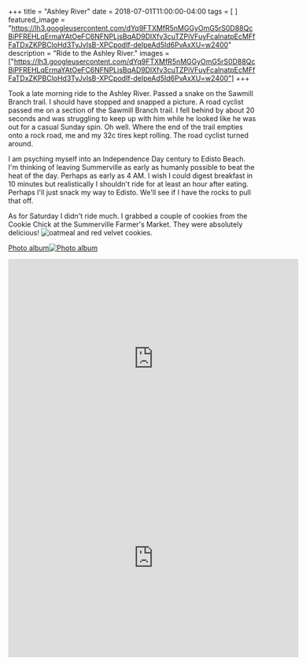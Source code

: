 +++
title =  "Ashley River"
date = 2018-07-01T11:00:00-04:00
tags = [ ]
featured_image = "https://lh3.googleusercontent.com/dYq9FTXMfR5nMGGyOmG5rS0D88QcBiPFREHLqErmaYAtOeFC6NFNPLjsBqAD9DlXfv3cuTZPiVFuyFcaInatpEcMFfFaTDxZKPBCloHd3TyJvIsB-XPCpodIf-deIpeAd5Id6PvAxXU=w2400"
description = "Ride to the Ashley River."
images = ["https://lh3.googleusercontent.com/dYq9FTXMfR5nMGGyOmG5rS0D88QcBiPFREHLqErmaYAtOeFC6NFNPLjsBqAD9DlXfv3cuTZPiVFuyFcaInatpEcMFfFaTDxZKPBCloHd3TyJvIsB-XPCpodIf-deIpeAd5Id6PvAxXU=w2400"]
+++

Took a late morning ride to the Ashley River. Passed a snake on the Sawmill Branch trail. I should have stopped and snapped a picture. A road cyclist passed me on a section of the Sawmill Branch trail. I fell behind by about 20 seconds and was struggling to keep up with him while he looked like he was out for a casual Sunday spin. Oh well. Where the end of the trail empties onto a rock road, me and my 32c tires kept rolling. The road cyclist turned around.

I am psyching myself into an Independence Day century to Edisto Beach. I'm thinking of leaving Summerville as early as humanly possible to beat the heat of the day. Perhaps as early as 4 AM. I wish I could digest breakfast in 10 minutes but realistically I shouldn't ride for at least an hour after eating. Perhaps I'll just snack my way to Edisto. We'll see if I have the rocks to pull that off.  

As for Saturday I didn't ride much. I grabbed a couple of cookies from the Cookie Chick at the Summerville Farmer's Market. They were absolutely delicious! ![oatmeal and red velvet cookies](https://lh3.googleusercontent.com/jCHM0d2eXv6Oa2tUlvA_eJn9M-hesBmjv3rDoaTmb92GHlEhE982fQpsZXWpMoxYCQjUqsamtF7L6qOnD2LlqX6UwQP6ns7gzy5KIPX_fV7fzO57TtxkJvdzJgwdOroeVBtFmkI1g2c=w2400).

[Photo album![Photo album](https://lh3.googleusercontent.com/UA4mvWGMRenh9ydxVXlsKxUI4WIRI3jZDyXt1SqWJEwgzw9PuofsinHYAsWHrxNcHm-na1CLTKg35Bu2bUzzpEAmRA_q8TzO5Z44WfRPzqz2fytGDXpe6G6OlSKe36TKyr0zHVDcH0M=w2400)](https://photos.app.goo.gl/ZuEcWtFDfS6sPjJh9)

<iframe height='405' width='590' frameborder='0' allowtransparency='true' scrolling='no' src='https://www.strava.com/activities/1674288194/embed/73125d0bd343d16512e61f0a85404ccdd1e68b55'></iframe>

<iframe height='405' width='590' frameborder='0' allowtransparency='true' scrolling='no' src='https://www.strava.com/activities/1671881764/embed/564ef56319eeb7e1d4aade367969dd884480b192'></iframe>
